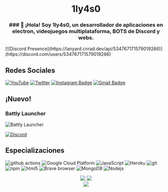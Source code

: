 <h1 align=center>
 1ly4s0
</h1>
<h3 align=center>
### 👋 ¡Hola! Soy 1ly4s0, un desarrollador de aplicaciones en electron, videojuegos multiplataforma, BOTS de Discord y webs.
 </h3>
[![Discord Presence](https://lanyard.cnrad.dev/api/534767171579019266)](https://discord.com/users/534767171579019266)



## Redes Sociales
[![YouTube](https://img.shields.io/youtube/channel/subscribers/UCRrxALZwtn_D5VsSmnkDhAQ?style=for-the-badge)](https://youtube.com/tecnobros)
 [![Twitter](https://img.shields.io/twitter/follow/1ly4s0?style=for-the-badge)](https://twitter.com/1ly4s0) [![Instagram Badge](https://img.shields.io/badge/-@1ly4s0-F44747?style=flat-square&labelColor=F44747&logo=instagram&logoColor=white&link=https://instagram.com/1ly4s0)](https://instagram.com/1ly4s0) 
[![Gmail Badge](https://img.shields.io/badge/-contacto@tecnobros.es-c14438?style=flat-square&logo=Gmail&logoColor=white&link=mailto:contacto@tecnobros.es)](mailto:contacto@tecnobros.es)

## ¡Nuevo!
### Battly Launcher
<img alt="Battly Launcher" src="https://img.shields.io/github/downloads/1ly4s0/battlylauncher/total?label=Descargas%20de%20Battly&link=https%3A%2F%2Fbattlylauncher.com" />

[![Discord](https://img.shields.io/discord/885235460178342009?style=for-the-badge)](https://discord.gg/tecno-bros-885235460178342009)


## Especializaciones
<p>
  <img alt="github actions" src="https://img.shields.io/badge/-Github_Actions-2088FF?style=flat-square&logo=github-actions&logoColor=white" />
  <img alt="Google Cloud Platform" src="https://img.shields.io/badge/-Google_Cloud_Platform-1a73e8?style=flat-square&logo=google-cloud&logoColor=white" />
  <img alt="JavaScript" src="https://img.shields.io/badge/-JavaScript-007ACC?style=flat-square&logo=javascript&logoColor=white" />
  <img alt="Heroku" src="https://img.shields.io/badge/-Heroku-430098?style=flat-square&logo=heroku&logoColor=white" />
  <img alt="git" src="https://img.shields.io/badge/-Git-F05032?style=flat-square&logo=git&logoColor=white" />
  <img alt="npm" src="https://img.shields.io/badge/-NPM-CB3837?style=flat-square&logo=npm&logoColor=white" />
  <img alt="html5" src="https://img.shields.io/badge/-HTML5-E34F26?style=flat-square&logo=html5&logoColor=white" />
  <img alt="Brave browser" src="https://img.shields.io/badge/-Brave_Browser-FB542B?style=flat-square&logo=brave&logoColor=white" />
  <img alt="MongoDB" src="https://img.shields.io/badge/-MongoDB-13aa52?style=flat-square&logo=mongodb&logoColor=white" />
  <img alt="Nodejs" src="https://img.shields.io/badge/-Nodejs-43853d?style=flat-square&logo=Node.js&logoColor=white" />
</p>

<p align=center>
  <a href="https://github.com/1ly4s0"><img src="https://stats.techy.lol/api?username=1ly4s0&count_private=true&show_icons=true&theme=dark&cache_seconds=7200&hide_title=true&include_all_commits=true&card_width=300" /></a>
  <a href="https://github.com/1ly4s0"><img src="https://stats.techy.lol/api/top-langs/?username=1ly4s0&layout=compact&card_width=306&theme=dark&hide_title=false&langs_count=6" /></a>
  <br>
  <a href="https://github.com/1ly4s0"><img src="https://github-readme-streak-stats.herokuapp.com?user=1ly4s0&theme=dark"></a>
</p>
